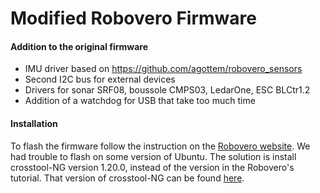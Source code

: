 # Modified Robovero Firmware

#### Addition to the original firmware

- IMU driver based on https://github.com/agottem/robovero_sensors
- Second I2C bus for external devices
- Drivers for sonar SRF08, boussole CMPS03, LedarOne, ESC BLCtr1.2
- Addition of a watchdog for USB that take too much time

#### Installation

To flash the firmware follow the instruction on the [Robovero website](http://robovero.org/tutorials/firmware/). We had trouble to flash on some version of Ubuntu. The solution is install crosstool-NG version 1.20.0, instead of the version in the Robovero's tutorial. That version of  crosstool-NG can be found [here](http://crosstool-ng.org/download/crosstool-ng/).
